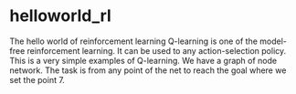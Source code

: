 # helloworld_rl
The hello world of reinforcement learning
Q-learning is one of the model-free reinforcement learning.
It can be used to any action-selection policy.
This is a very simple examples of Q-learning.
We have a graph of node network. The task is from any point of the net to reach the goal where we set the point 7.

